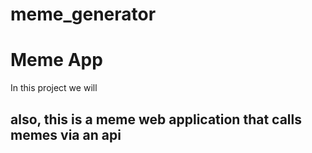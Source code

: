 # meme_generator

<h1>Meme App</h1>
<p>In this project we will </p>
<h2>also, this is a meme web application that calls memes via an api</h2>
